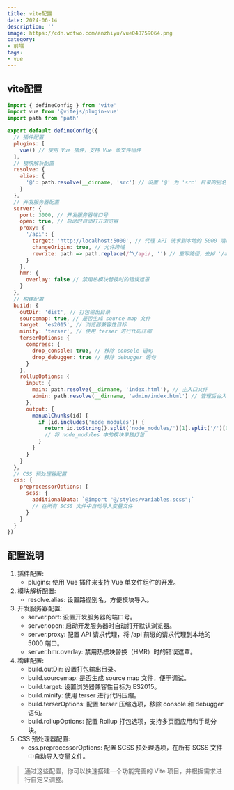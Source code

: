 ```yaml
---
title: vite配置
date: 2024-06-14
description: ''
image: https://cdn.wdtwo.com/anzhiyu/vue048759064.png
category: 
- 前端
tags: 
- vue
---
```


## vite配置
```js
import { defineConfig } from 'vite'
import vue from '@vitejs/plugin-vue'
import path from 'path'

export default defineConfig({
  // 插件配置
  plugins: [
    vue() // 使用 Vue 插件，支持 Vue 单文件组件
  ],
  // 模块解析配置
  resolve: {
    alias: {
      '@': path.resolve(__dirname, 'src') // 设置 '@' 为 'src' 目录的别名
    }
  },
  // 开发服务器配置
  server: {
    port: 3000, // 开发服务器端口号
    open: true, // 启动时自动打开浏览器
    proxy: {
      '/api': {
        target: 'http://localhost:5000', // 代理 API 请求到本地的 5000 端口
        changeOrigin: true, // 允许跨域
        rewrite: path => path.replace(/^\/api/, '') // 重写路径，去掉 '/api' 前缀
      }
    },
    hmr: {
      overlay: false // 禁用热模块替换时的错误遮罩
    }
  },
  // 构建配置
  build: {
    outDir: 'dist', // 打包输出目录
    sourcemap: true, // 是否生成 source map 文件
    target: 'es2015', // 浏览器兼容性目标
    minify: 'terser', // 使用 terser 进行代码压缩
    terserOptions: {
      compress: {
        drop_console: true, // 移除 console 语句
        drop_debugger: true // 移除 debugger 语句
      }
    },
    rollupOptions: {
      input: {
        main: path.resolve(__dirname, 'index.html'), // 主入口文件
        admin: path.resolve(__dirname, 'admin/index.html') // 管理后台入口文件
      },
      output: {
        manualChunks(id) {
          if (id.includes('node_modules')) {
            return id.toString().split('node_modules/')[1].split('/')[0].toString()
            // 将 node_modules 中的模块单独打包
          }
        }
      }
    }
  },
  // CSS 预处理器配置
  css: {
    preprocessorOptions: {
      scss: {
        additionalData: `@import "@/styles/variables.scss";`
        // 在所有 SCSS 文件中自动导入变量文件
      }
    }
  }
})

```

## 配置说明

1. 插件配置:
    - plugins: 使用 Vue 插件来支持 Vue 单文件组件的开发。
2. 模块解析配置:
    - resolve.alias: 设置路径别名，方便模块导入。
3. 开发服务器配置:
    - server.port: 设置开发服务器的端口号。
    - server.open: 启动开发服务器时自动打开默认浏览器。
    - server.proxy: 配置 API 请求代理，将 /api 前缀的请求代理到本地的 5000 端口。
    - server.hmr.overlay: 禁用热模块替换（HMR）时的错误遮罩。
4. 构建配置:
    - build.outDir: 设置打包输出目录。
    - build.sourcemap: 是否生成 source map 文件，便于调试。
    - build.target: 设置浏览器兼容性目标为 ES2015。
    - build.minify: 使用 terser 进行代码压缩。
    - build.terserOptions: 配置 terser 压缩选项，移除 console 和 debugger 语句。
    - build.rollupOptions: 配置 Rollup 打包选项，支持多页面应用和手动分块。
4. CSS 预处理器配置:
    - css.preprocessorOptions: 配置 SCSS 预处理选项，在所有 SCSS 文件中自动导入变量文件。

> 通过这些配置，你可以快速搭建一个功能完善的 Vite 项目，并根据需求进行自定义调整。